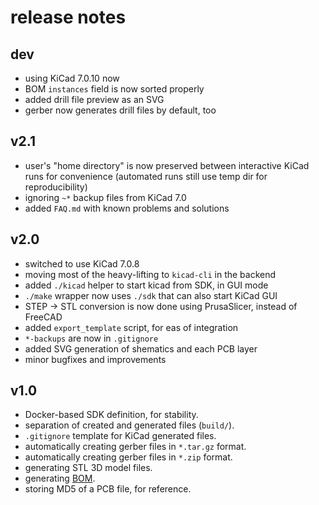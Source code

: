 # release notes

## dev
* using KiCad 7.0.10 now
* BOM `instances` field is now sorted properly
* added drill file preview as an SVG
* gerber now generates drill files by default, too

## v2.1
* user's "home directory" is now preserved between interactive KiCad runs for convenience (automated runs still use temp dir for reproducibility)
* ignoring `~*` backup files from KiCad 7.0
* added `FAQ.md` with known problems and solutions

## v2.0
* switched to use KiCad 7.0.8
* moving most of the heavy-lifting to `kicad-cli` in the backend
* added `./kicad` helper to start kicad from SDK, in GUI mode
* `./make` wrapper now uses `./sdk` that can also start KiCad GUI
* STEP -> STL conversion is now done using PrusaSlicer, instead of FreeCAD
* added `export_template` script, for eas of integration
* `*-backups` are now in `.gitignore`
* added SVG generation of shematics and each PCB layer
* minor bugfixes and improvements

## v1.0
* Docker-based SDK definition, for stability.
* separation of created and generated files (`build/`).
* `.gitignore` template for KiCad generated files.
* automatically creating gerber files in `*.tar.gz` format.
* automatically creating gerber files in `*.zip` format.
* generating STL 3D model files.
* generating [BOM](https://en.wikipedia.org/wiki/Bill_of_materials).
* storing MD5 of a PCB file, for reference.
